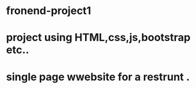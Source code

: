 # fronend-project1
# project using HTML,css,js,bootstrap etc..
# single page wwebsite for a restrunt .
